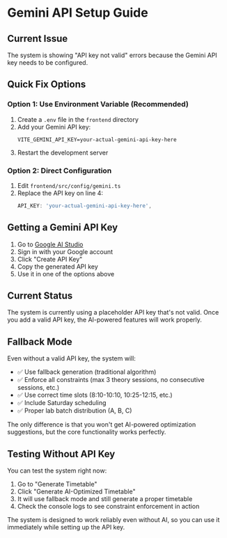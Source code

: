# Gemini API Setup Guide

## Current Issue
The system is showing "API key not valid" errors because the Gemini API key needs to be configured.

## Quick Fix Options

### Option 1: Use Environment Variable (Recommended)
1. Create a `.env` file in the `frontend` directory
2. Add your Gemini API key:
   ```
   VITE_GEMINI_API_KEY=your-actual-gemini-api-key-here
   ```
3. Restart the development server

### Option 2: Direct Configuration
1. Edit `frontend/src/config/gemini.ts`
2. Replace the API key on line 4:
   ```typescript
   API_KEY: 'your-actual-gemini-api-key-here',
   ```

## Getting a Gemini API Key

1. Go to [Google AI Studio](https://makersuite.google.com/app/apikey)
2. Sign in with your Google account
3. Click "Create API Key"
4. Copy the generated API key
5. Use it in one of the options above

## Current Status

The system is currently using a placeholder API key that's not valid. Once you add a valid API key, the AI-powered features will work properly.

## Fallback Mode

Even without a valid API key, the system will:
- ✅ Use fallback generation (traditional algorithm)
- ✅ Enforce all constraints (max 3 theory sessions, no consecutive sessions, etc.)
- ✅ Use correct time slots (8:10-10:10, 10:25-12:15, etc.)
- ✅ Include Saturday scheduling
- ✅ Proper lab batch distribution (A, B, C)

The only difference is that you won't get AI-powered optimization suggestions, but the core functionality works perfectly.

## Testing Without API Key

You can test the system right now:
1. Go to "Generate Timetable" 
2. Click "Generate AI-Optimized Timetable"
3. It will use fallback mode and still generate a proper timetable
4. Check the console logs to see constraint enforcement in action

The system is designed to work reliably even without AI, so you can use it immediately while setting up the API key.
